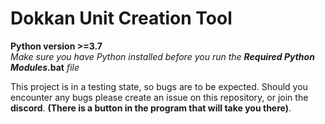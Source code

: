 # Dokkan Unit Creation Tool
**Python version >=3.7**  
*Make sure you have Python installed before you run the* **_Required Python Modules_.bat** *file*

This project is in a testing state, so bugs are to be expected. Should you encounter any bugs please create an issue on this repository, or join the **discord**. **(There is a button in the program that will take you there)**.
